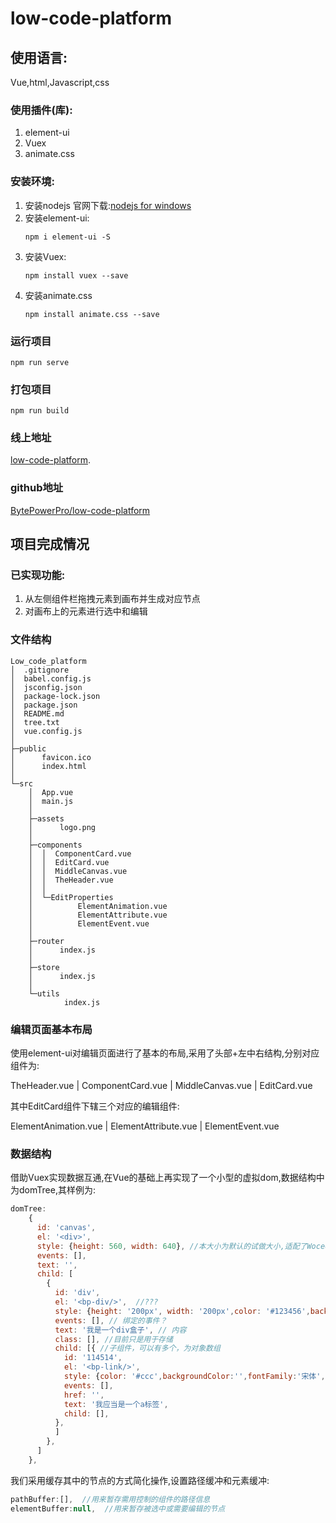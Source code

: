 # low-code-platform

## 使用语言:
Vue,html,Javascript,css

### 使用插件(库):
1. element-ui
2. Vuex
3. animate.css

### 安装环境:
1. 安装nodejs 官网下载:[nodejs for windows](https://nodejs.org/en/)
2. 安装element-ui:
    ```
   npm i element-ui -S
    ```
3. 安装Vuex:
   ```
   npm install vuex --save
   ```
4. 安装animate.css
   ```
   npm install animate.css --save
   ```
   
### 运行项目
```
npm run serve
```

### 打包项目
```
npm run build
```

### 线上地址
[low-code-platform](https://fbwoceda.fun/dist/).

### github地址
[BytePowerPro/low-code-platform](https://github.com/BytePowerPro/low-code-platform)

## 项目完成情况

### 已实现功能:
1. 从左侧组件栏拖拽元素到画布并生成对应节点
2. 对画布上的元素进行选中和编辑

### 文件结构
```
Low_code_platform
│  .gitignore
│  babel.config.js
│  jsconfig.json
│  package-lock.json
│  package.json
│  README.md
│  tree.txt
│  vue.config.js
│  
├─public
│      favicon.ico
│      index.html
│      
└─src
    │  App.vue
    │  main.js
    │  
    ├─assets
    │      logo.png
    │      
    ├─components
    │  │  ComponentCard.vue
    │  │  EditCard.vue
    │  │  MiddleCanvas.vue
    │  │  TheHeader.vue
    │  │  
    │  └─EditProperties
    │          ElementAnimation.vue
    │          ElementAttribute.vue
    │          ElementEvent.vue
    │          
    ├─router
    │      index.js
    │      
    ├─store
    │      index.js
    │      
    └─utils
            index.js
```
### 编辑页面基本布局
使用element-ui对编辑页面进行了基本的布局,采用了头部+左中右结构,分别对应组件为:

TheHeader.vue | ComponentCard.vue | MiddleCanvas.vue | EditCard.vue

其中EditCard组件下辖三个对应的编辑组件:

ElementAnimation.vue | ElementAttribute.vue | ElementEvent.vue

### 数据结构

借助Vuex实现数据互通,在Vue的基础上再实现了一个小型的虚拟dom,数据结构中为domTree,其样例为:
```javascript
domTree:
    {
      id: 'canvas',
      el: '<div>',
      style: {height: 560, width: 640}, //本大小为默认的试做大小,适配了Woceda的显示器,需要可更改
      events: [],
      text: '',
      child: [
        {
          id: 'div',
          el: '<bp-div/>',  //???
          style: {height: '200px', width: '200px',color: '#123456',backgroundColor:'',fontFamily:'',fontSize:''}, //样式
          events: [], // 绑定的事件？
          text: '我是一个div盒子', // 内容
          class: [], //目前只是用于存储
          child: [{ //子组件，可以有多个，为对象数组
            id: '114514',
            el: '<bp-link/>',
            style: {color: '#ccc',backgroundColor:'',fontFamily:'宋体',fontSize:''},
            events: [],
            href: '',
            text: '我应当是一个a标签',
            child: [],
          },
          ]
        },
      ]
    },
```
我们采用缓存其中的节点的方式简化操作,设置路径缓冲和元素缓冲:
```javascript
pathBuffer:[],  //用来暂存需用控制的组件的路径信息
elementBuffer:null,  //用来暂存被选中或需要编辑的节点
```
